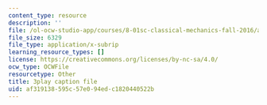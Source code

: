 ```yaml
---
content_type: resource
description: ''
file: /ol-ocw-studio-app/courses/8-01sc-classical-mechanics-fall-2016/af319138595c57e094edc1820440522b_cwO5KdgBQh0.vtt
file_size: 6329
file_type: application/x-subrip
learning_resource_types: []
license: https://creativecommons.org/licenses/by-nc-sa/4.0/
ocw_type: OCWFile
resourcetype: Other
title: 3play caption file
uid: af319138-595c-57e0-94ed-c1820440522b
---
```

